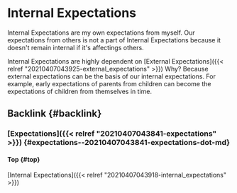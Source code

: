 # Internal Expectations


Internal Expectations are my own expectations from myself. Our expectations from others is not a part of Internal Expectations because it doesn't remain internal if it's affectings others.

Internal Expectations are highly dependent on [External Expectations]({{< relref "20210407043925-external_expectations" >}})
Why?
Because external expectations can be the basis of our internal expectations. For example, early expectations of parents from children can become the expectations of children from themselves in time.


## Backlink {#backlink}


### [Expectations]({{< relref "20210407043841-expectations" >}}) {#expectations--20210407043841-expectations-dot-md}


#### Top {#top}

[Internal Expectations]({{< relref "20210407043918-internal_expectations" >}})

